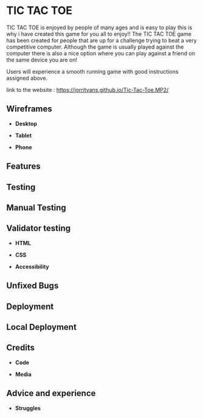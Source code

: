 # TIC TAC TOE

TIC TAC TOE is enjoyed by people of many ages and is easy to play this is why i have created this game for you all to enjoy!!
The TIC TAC TOE game has been created for people that are up for a challenge trying to beat a very competitive computer.
Although the game is usually played against the computer there is also a nice option where you can play against a friend on the same device you are on!

Users will experience a smooth running game with good instructions assigned above.

link to the website : https://jorritvans.github.io/Tic-Tac-Toe.MP2/

## Wireframes

- __Desktop__

- __Tablet__

- __Phone__

## Features

## Testing

## Manual Testing

## Validator testing

- __HTML__

- __CSS__

- __Accessibility__

## Unfixed Bugs

## Deployment

## Local Deployment

## Credits

- __Code__

- __Media__

## Advice and experience

- __Struggles__
